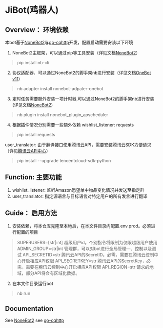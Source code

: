 # JiBot(鸡器人)

## Overview： 环境依赖
本bot基于[NoneBot2](https://github.com/nonebot/nonebot2)与[go-cqhttp](https://github.com/Mrs4s/go-cqhttp)开发，配置启动需要安装以下环境
1. NoneBot2主框架，可以通过pip等工具安装（详见文档[NoneBot2](https://v2.nonebot.dev/docs/start/installation)）
>pip install nb-cli
2. 协议适配器，可以通过NoneBot2的脚手架nb进行安装（详见文档[OneBot v11](https://adapter-onebot.netlify.app/docs/guide/installation)）
>nb adapter install nonebot-adpater-onebot
3. 定时任务需要额外安装一项计时器,可以通过NoneBot2的脚手架nb进行安装(详见文档[NoneBot2](https://v2.nonebot.dev/docs/advanced/scheduler))
>nb plugin install nonebot_plugin_apscheduler
4. 根据插件情况分别需要一些额外依赖
wishlist_listener: requests
>pip install requests

user_translator: 由于翻译接口使用腾讯云API，需要安装腾讯云SDK方便请求（详见[腾讯云API中心](https://cloud.tencent.com/document/sdk/Python)）
>pip install --upgrade tencentcloud-sdk-python

## Function: 主要功能
1. wishlist_listener: 监听Amazon愿望单中物品变化情况并发送至指定群
2. user_translator: 指定源语言与目标语言对特定用户的所有发言进行翻译


## Guide： 启用方法
1. 安装依赖，将本仓库克隆至本地后，在本文件目录内配置.env.prod。必须进行配置的项目
>SUPERUSERS=[str|int] 超级用户id，个别指令将限制为仅限超级用户使用
>ADMIN_GROUP=str|int  管理群，可以对bot进行全局管理—、控制以及测试
>API_SECRETID=str     腾讯云API的SecretID，必需。需要在腾讯云控制中心开启相应API权限
>API_SECRETKEY=str    腾讯云API的SecretKey，必需。需要在腾讯云控制中心开启相应API权限
>API_REGION=str       请求的地域，部分API将会有区域化数据。

2. 在本文件目录运行bot
>nb run

## Documentation
See [NoneBot2](https://v2.nonebot.dev/)
see [go-cqhttp](https://docs.go-cqhttp.org/)

